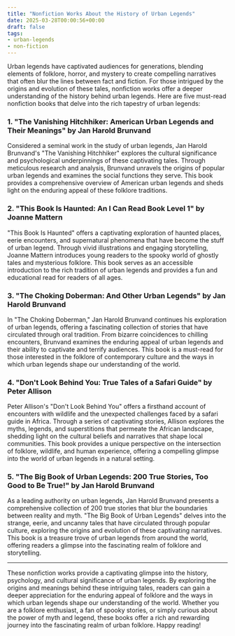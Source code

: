 ```yaml
---
title: "Nonfiction Works About the History of Urban Legends"
date: 2025-03-28T00:00:56+00:00
draft: false
tags:
- urban-legends
- non-fiction
---
```


Urban legends have captivated audiences for generations, blending elements of folklore, horror, and mystery to create compelling narratives that often blur the lines between fact and fiction. For those intrigued by the origins and evolution of these tales, nonfiction works offer a deeper understanding of the history behind urban legends. Here are five must-read nonfiction books that delve into the rich tapestry of urban legends:

### 1. "The Vanishing Hitchhiker: American Urban Legends and Their Meanings" by Jan Harold Brunvand

Considered a seminal work in the study of urban legends, Jan Harold Brunvand's "The Vanishing Hitchhiker" explores the cultural significance and psychological underpinnings of these captivating tales. Through meticulous research and analysis, Brunvand unravels the origins of popular urban legends and examines the social functions they serve. This book provides a comprehensive overview of American urban legends and sheds light on the enduring appeal of these folklore traditions.

### 2. "This Book Is Haunted: An I Can Read Book Level 1" by Joanne Mattern

"This Book Is Haunted" offers a captivating exploration of haunted places, eerie encounters, and supernatural phenomena that have become the stuff of urban legend. Through vivid illustrations and engaging storytelling, Joanne Mattern introduces young readers to the spooky world of ghostly tales and mysterious folklore. This book serves as an accessible introduction to the rich tradition of urban legends and provides a fun and educational read for readers of all ages.

### 3. "The Choking Doberman: And Other Urban Legends" by Jan Harold Brunvand

In "The Choking Doberman," Jan Harold Brunvand continues his exploration of urban legends, offering a fascinating collection of stories that have circulated through oral tradition. From bizarre coincidences to chilling encounters, Brunvand examines the enduring appeal of urban legends and their ability to captivate and terrify audiences. This book is a must-read for those interested in the folklore of contemporary culture and the ways in which urban legends shape our understanding of the world.

### 4. "Don't Look Behind You: True Tales of a Safari Guide" by Peter Allison

Peter Allison's "Don't Look Behind You" offers a firsthand account of encounters with wildlife and the unexpected challenges faced by a safari guide in Africa. Through a series of captivating stories, Allison explores the myths, legends, and superstitions that permeate the African landscape, shedding light on the cultural beliefs and narratives that shape local communities. This book provides a unique perspective on the intersection of folklore, wildlife, and human experience, offering a compelling glimpse into the world of urban legends in a natural setting.

### 5. "The Big Book of Urban Legends: 200 True Stories, Too Good to Be True!" by Jan Harold Brunvand

As a leading authority on urban legends, Jan Harold Brunvand presents a comprehensive collection of 200 true stories that blur the boundaries between reality and myth. "The Big Book of Urban Legends" delves into the strange, eerie, and uncanny tales that have circulated through popular culture, exploring the origins and evolution of these captivating narratives. This book is a treasure trove of urban legends from around the world, offering readers a glimpse into the fascinating realm of folklore and storytelling.

---

These nonfiction works provide a captivating glimpse into the history, psychology, and cultural significance of urban legends. By exploring the origins and meanings behind these intriguing tales, readers can gain a deeper appreciation for the enduring appeal of folklore and the ways in which urban legends shape our understanding of the world. Whether you are a folklore enthusiast, a fan of spooky stories, or simply curious about the power of myth and legend, these books offer a rich and rewarding journey into the fascinating realm of urban folklore. Happy reading!